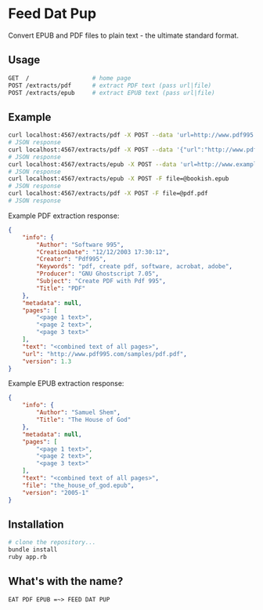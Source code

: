 Feed Dat Pup
===

Convert EPUB and PDF files to plain text - the ultimate standard format.

## Usage

~~~sh
GET  /                  # home page
POST /extracts/pdf      # extract PDF text (pass url|file)
POST /extracts/epub     # extract EPUB text (pass url|file)
~~~

## Example

~~~sh
curl localhost:4567/extracts/pdf -X POST --data 'url=http://www.pdf995.com/samples/pdf.pdf'
# JSON response
curl localhost:4567/extracts/pdf -X POST --data '{"url":"http://www.pdf995.com/samples/pdf.pdf"}' --header 'content-type: application/json'
# JSON response
curl localhost:4567/extracts/epub -X POST --data 'url=http://www.example.com/samples/bookish.epub'
# JSON response
curl localhost:4567/extracts/epub -X POST -F file=@bookish.epub
# JSON response
curl localhost:4567/extracts/pdf -X POST -F file=@pdf.pdf
# JSON response
~~~

Example PDF extraction response:

~~~json
{
    "info": {
        "Author": "Software 995",
        "CreationDate": "12/12/2003 17:30:12",
        "Creator": "Pdf995",
        "Keywords": "pdf, create pdf, software, acrobat, adobe",
        "Producer": "GNU Ghostscript 7.05",
        "Subject": "Create PDF with Pdf 995",
        "Title": "PDF"
    },
    "metadata": null,
    "pages": [
        "<page 1 text>",
        "<page 2 text>",
        "<page 3 text>"
    ],
    "text": "<combined text of all pages>",
    "url": "http://www.pdf995.com/samples/pdf.pdf",
    "version": 1.3
}
~~~

Example EPUB extraction response:

~~~json
{
    "info": {
        "Author": "Samuel Shem",
        "Title": "The House of God"
    },
    "metadata": null,
    "pages": [
        "<page 1 text>",
        "<page 2 text>",
        "<page 3 text>"
    ],
    "text": "<combined text of all pages>",
    "file": "the_house_of_god.epub",
    "version": "2005-1"
}
~~~

## Installation

~~~sh
# clone the repository...
bundle install
ruby app.rb
~~~

## What's with the name?

~~~
EAT PDF EPUB =~> FEED DAT PUP
~~~
